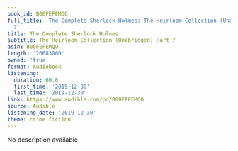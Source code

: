 ```yaml
---
book_id: B00FEFEMQO
full_title: 'The Complete Sherlock Holmes: The Heirloom Collection (Unabridged) Part
  7'
title: The Complete Sherlock Holmes
subtitle: The Heirloom Collection (Unabridged) Part 7
asin: B00FEFEMQO
length: '26683000'
owned: 'true'
format: Audiobook
listening:
  duration: 60.0
  first_time: '2019-12-30'
  last_time: '2019-12-30'
link: https://www.audible.com/pd/B00FEFEMQO
source: Audible
listening_date: '2019-12-30'
theme: crime fiction
---
```

No description available









































